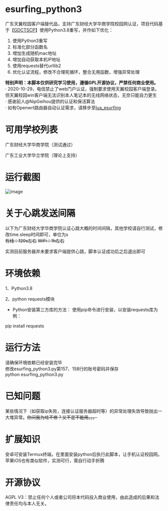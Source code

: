# esurfing_python3
  广东天翼校园客户端替代品，支持广东财经大学华商学院校园网认证，项目代码基于【[GDCTSCP](https://github.com/mynuolr/GDCTSCP)】使用Python3.8重写，并作如下优化：
  1. 使用Python3重写
  2. 标准化部分函数名
  3. 增加生成随机mac地址
  4. 增加自动获取本机IP地址
  5. 使用requests替代urllib2
  6. 优化认证流程，修改不合理死循环，整合无用函数，增强异常处理

**特别声明：本脚本仅供研究学习使用，遵循GPL开源协议，严禁任何商业使用。**  
· 2020-10-29，电信禁止了web门户认证，强制要求使用天翼校园客户端登录。但天翼校园win客户端无法识别本人笔记本的无线网络状态，无奈只能自力更生  
· 感谢前人@NipGeihou提供的认证和保活算法  
· 如有Openwrt路由器自动认证需求，请移步至[lua_esurfing](https://github.com/NipGeihou/lua_esurfing)

# 可用学校列表
广东财经大学华商学院（测试通过）

广东工业大学华立学院（理论上支持）

# 运行截图
![image](https://github.com/forever765/esurfing_python3/blob/main/running.png)

# 关于心跳发送间隔
以下为广东财经大学华商学院认证心跳大概的时间间隔，其他学校请自行测试，修改time.sleep时间即可，单位为s  
~~有线：120s左右~~
~~WiFi：1h左右~~

实测目前服务器并未要求客户端提供心跳，脚本认证成功后之后退出即可

# 环境依赖
1、Python3.8

2、python requests模块

* Python安装第三方库的方法：
    使用pip命令进行安装，以安装requests库为例：

pip install requests

# 运行方法
  请确保环境依赖已经安装完毕  
  修改esurfing_python3.py第157、158行的账号密码并保存  
  python esurfing_python3.py
  
# 已知问题
  某些情况下（如获取ip失败，连接认证服务器超时等）的异常处理失效导致抛出一大堆异常。~~你问我为啥不修？又不是不能用。。。~~

# 扩展知识
  安卓可安装Termux终端，在里面安装python后执行此脚本，让手机认证校园网。
  苹果iOS也有类似软件，实测可行，需自行动手折腾

# 开源协议
AGPL V3：禁止任何个人或者公司将本代码投入商业使用，由此造成的后果和法律责任均与本人无关。
